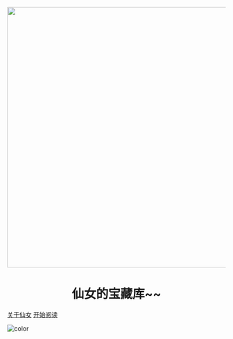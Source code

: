 <p align="center">
<img src="https://th.bing.com/th/id/R.9d219f7741a4e1e7684f84cb0e52b6fa?rik=H0EU%2f0otpy%2bn3g&pid=ImgRaw&r=0.jpg" width="600" height="600"/>
</p>
<h1 align="center">仙女的宝藏库~~</h1>

[关于仙女](./docs/me.md)
[开始阅读](#仙女的宝藏库)



<!-- 背景色 -->

![color](#f0f0f0)









